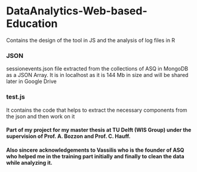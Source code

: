 # DataAnalytics-Web-based-Education


Contains the design of the tool in JS and the analysis of log files in R

### JSON
sessionevents.json file extracted from the collections of ASQ in MongoDB as a JSON Array. It is in localhost as it is 144 Mb in size and will be shared later in Google Drive

### test.js
It contains the code that helps to extract the necessary components from the json and then work on it







#### Part of my project for my master thesis at TU Delft (WIS Group) under the supervision of Prof. A. Bozzon and Prof. C. Hauff.
#### Also sincere acknowledgements to Vassilis who is the founder of ASQ who helped me in the training part initially and finally to clean the data while analyzing it.
 
